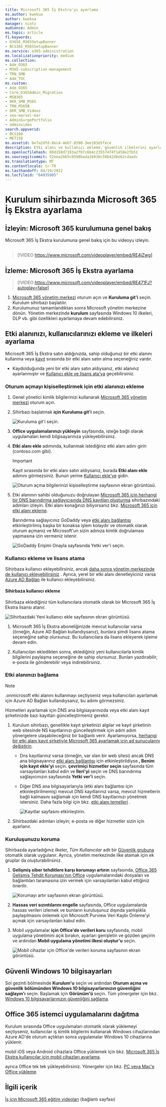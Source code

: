 ```yaml
---
title: Microsoft 365 İş Ekstra'yı ayarlama
ms.author: kwekua
author: kwekua
manager: scotv
audience: Admin
ms.topic: article
f1.keywords:
- O365E_M365SetupBanner
- BCS365_M365SetupBanner
ms.service: o365-administration
ms.localizationpriority: medium
ms.collection:
- Adm_O365
- M365-subscription-management
- TRN_SMB
- Adm_TOC
ms.custom:
- Adm_O365
- Core_O365Admin_Migration
- MSB365
- OKR_SMB_M365
- TRN_M365B
- OKR_SMB_Videos
- seo-marvel-mar
- AdminSurgePortfolio
- adminvideo
search.appverid:
- BCS160
- MET150
ms.assetid: 6e7a2dfd-8ec4-4eb7-8390-3ee103e5fece
description: Etki alanı ve kullanıcı ekleme, güvenlik ilkelerini ayarlama ve daha fazlası dahil olmak üzere Microsoft 365 İş Ekstra kurulum adımlarını keşfedin.
ms.openlocfilehash: 69d158d7193a2f07c6b4c23557474f1458e2fb51
ms.sourcegitcommit: 52eea2b65c0598ba4a1b930c58b42dbe62cdaadc
ms.translationtype: MT
ms.contentlocale: tr-TR
ms.lasthandoff: 04/19/2022
ms.locfileid: "64935905"
---
```

# <a name="set-up-microsoft-365-business-premium-in-the-setup-wizard"></a>Kurulum sihirbazında Microsoft 365 İş Ekstra ayarlama

## <a name="watch-overview-of-microsoft-365-setup"></a>İzleyin: Microsoft 365 kurulumuna genel bakış

Microsoft 365 İş Ekstra kurulumuna genel bakış için bu videoyu izleyin.<br><br>

> [!VIDEO https://www.microsoft.com/videoplayer/embed/RE4jZwg] 

## <a name="watch-set-up-microsoft-365-business-premium"></a>İzleme: Microsoft 365 İş Ekstra ayarlama

> [!VIDEO https://www.microsoft.com/videoplayer/embed/RE471FJ?autoplay=false]

1. <a href="https://go.microsoft.com/fwlink/p/?linkid=2024339" target="_blank">Microsoft 365 yönetim merkezi</a> oturum açın ve **Kuruluma git'i** seçin. Kurulum sihirbazı başlatılır.
1. Kurulumunuz tamamlandıktan sonra Microsoft yönetim merkezine dönün. Yönetim merkezinde **kurulum** sayfasında Windows 10 ilkeleri, DLP vb. gibi özellikleri ayarlamaya devam edebilirsiniz.

## <a name="add-your-domain-users-and-set-up-policies"></a>Etki alanınızı, kullanıcılarınızı ekleme ve ilkeleri ayarlama

Microsoft 365 İş Ekstra satın aldığınızda, sahip olduğunuz bir etki alanını kullanma veya [kayıt](../admin-overview/sign-up-for-office-365.md) sırasında bir etki alanı satın alma seçeneğiniz vardır.

- Kaydolduğunda yeni bir etki alanı satın aldıysanız, etki alanınız ayarlanmıştır ve [Kullanıcı ekle ve lisans ata'ya](#add-users-and-assign-licenses) geçebilirsiniz.

### <a name="add-your-domain-to-personalize-sign-in"></a>Oturum açmayı kişiselleştirmek için etki alanınızı ekleme

1. Genel yönetici kimlik bilgilerinizi kullanarak [Microsoft 365 yönetim merkezi](https://admin.microsoft.com) oturum açın. 

2. Sihirbazı başlatmak **için Kuruluma git'i** seçin.

    ![Kuruluma git'i seçin.](../../media/gotosetupinadmincenter.png)

3. **Office uygulamalarınızı yükleyin** sayfasında, isteğe bağlı olarak uygulamaları kendi bilgisayarınıza yükleyebilirsiniz.
    
4. **Etki alanı ekle** adımında, kullanmak istediğiniz etki alanı adını girin (contoso.com gibi).

    > [!IMPORTANT]
    > Kayıt sırasında bir etki alanı satın aldıysanız, burada **Etki alanı ekle** adımını görmezsiniz. Bunun yerine [Kullanıcı ekle'ye](#add-users-and-assign-licenses) gidin.

    ![Oturum açma bilgilerinizi kişiselleştirme sayfasının ekran görüntüsü.](../../media/adddomain.png)

    
4. Etki alanının sahibi olduğunuzu doğrulayan [Microsoft 365 için herhangi bir DNS barındırma sağlayıcısında DNS kayıtları oluşturma](/office365/admin/get-help-with-domains/create-dns-records-at-any-dns-hosting-provider) sihirbazındaki adımları izleyin. Etki alanı konağınızı biliyorsanız bkz. [Microsoft 365 için etki alanı ekleme](/microsoft-365/admin/setup/add-domain).

    Barındırma sağlayıcınız GoDaddy veya [etki alanı bağlantısı](/office365/admin/get-help-with-domains/domain-connect) etkinleştirilmiş başka bir konaksa işlem kolaydır ve otomatik olarak oturum açmanız ve Microsoft'un sizin adınıza kimlik doğrulaması yapmasına izin vermeniz istenir.

    ![GoDaddy Erişimi Onayla sayfasında Yetki ver'i seçin.](../../media/godaddyauth.png)

### <a name="add-users-and-assign-licenses"></a>Kullanıcı ekleme ve lisans atama

Sihirbaza kullanıcı ekleyebilirsiniz, ancak [daha sonra yönetim merkezinde de kullanıcı ekleyebilirsiniz](../add-users/add-users.md) . Ayrıca, yerel bir etki alanı denetleyiciniz varsa [Azure AD Bağlan](/azure/active-directory/hybrid/how-to-connect-install-express) ile kullanıcı ekleyebilirsiniz.

#### <a name="add-users-in-the-wizard"></a>Sihirbaza kullanıcı ekleme

Sihirbaza eklediğiniz tüm kullanıcılara otomatik olarak bir Microsoft 365 İş Ekstra lisansı atanır.

![Sihirbazdaki Yeni kullanıcı ekle sayfasının ekran görüntüsü.](../../media/addnewuserspage.png)

1. Microsoft 365 İş Ekstra aboneliğinizde mevcut kullanıcılar varsa (örneğin, Azure AD Bağlan kullandıysanız), bunlara şimdi lisans atama seçeneğine sahip olursunuz. Bu kullanıcılara da lisans ekleyerek işleme devam edin.

2. Kullanıcıları ekledikten sonra, eklediğiniz yeni kullanıcılarla kimlik bilgilerini paylaşma seçeneğine de sahip olursunuz. Bunları yazdırabilir, e-posta ile gönderebilir veya indirebilirsiniz.

### <a name="connect-your-domain"></a>Etki alanınızı bağlama

> [!NOTE]
> .onmicrosoft etki alanını kullanmayı seçtiyseniz veya kullanıcıları ayarlamak için Azure AD Bağlan kullandıysanız, bu adımı görmezsiniz.
  
Hizmetleri ayarlamak için DNS ana bilgisayarınızda veya etki alanı kayıt şirketinizde bazı kayıtları güncelleştirmeniz gerekir.
  
1. Kurulum sihirbazı, genellikle kayıt şirketinizi algılar ve kayıt şirketinin web sitesinde NS kayıtlarınızı güncelleştirmek için adım adım yönergelere ulaşabileceğiniz bir bağlantı verir. Ayarlamıyorsa, [herhangi bir etki alanı kayıt şirketiyle Microsoft 365 ayarlamak için ad sunucularını değiştirin](../get-help-with-domains/change-nameservers-at-any-domain-registrar.md). 

    - Dns kayıtlarınız varsa (örneğin, var olan bir web sitesi) ancak DNS ana bilgisayarınız [etki alanı bağlantısı](/office365/admin/get-help-with-domains/domain-connect) için etkinleştirildiyse **, Benim için kayıt ekle'yi** seçin. **çevrimiçi hizmetler seçin** sayfasında tüm varsayılanları kabul edin ve **İleri'yi** seçin ve DNS barındırma sağlayıcınızın sayfasında **Yetki ver'i** seçin.
    - Diğer DNS ana bilgisayarlarıyla (etki alanı bağlantısı için etkinleştirilmemiş) mevcut DNS kayıtlarınız varsa, mevcut hizmetlerin bağlı kalmasını sağlamak için kendi DNS kayıtlarınızı yönetmek istersiniz. Daha fazla bilgi için bkz. [etki alanı temelleri](/office365/admin/get-help-with-domains/dns-basics) .

        ![Kayıtlar sayfasını etkinleştirin.](../../media/activaterecords.png)

2. Sihirbazdaki adımları izleyin; e-posta ve diğer hizmetler sizin için ayarlanır.

### <a name="protect-your-organization"></a>Kuruluşunuzu koruma 

Sihirbazda ayarladığınız ilkeler, *Tüm Kullanıcılar* adlı bir [Güvenlik grubuna](/office365/admin/create-groups/compare-groups#security-groups) otomatik olarak uygulanır. Ayrıca, yönetim merkezinde ilke atamak için ek gruplar da oluşturabilirsiniz.

1. **Gelişmiş siber tehditlere karşı korumayı artırın** sayfasında, [Office 365 Gelişmiş Tehdit Koruması'nın Office](../../security/office-365-security/defender-for-office-365.md) uygulamalarındaki dosyaları ve bağlantıları taramasına izin vermek için varsayılanları kabul ettiğiniz önerilir.

    ![Korumayı artır sayfasının ekran görüntüsü.](../../media/increasetreatprotection.png)


2. **Hassas veri sızıntılarını engelle** sayfasında, Office uygulamalarda hassas verileri izlemek ve bunların kuruluşunuz dışında yanlışlıkla paylaşılmasını önlemek için Microsoft Purview Veri Kaybı Önleme'yi açmak için varsayılanları kabul edin.

3. Mobil uygulamalar **için Office'de verileri koru** sayfasında, mobil uygulama yönetimini açık bırakın, ayarları genişletin ve gözden geçirin ve ardından **Mobil uygulama yönetimi ilkesi oluştur'u** seçin.

    ![Mobil cihazlar için Office'de verileri koruma sayfasının ekran görüntüsü.](../../media/protectdatainmobile.png)


## <a name="secure-windows-10-pcs"></a>Güvenli Windows 10 bilgisayarları

Sol gezinti bölmesinde **Kurulum'u** seçin ve ardından **Oturum açma ve güvenlik** **bölümünden Windows 10 bilgisayarlarınızın güvenliğini sağlayın'ı** seçin. Başlamak için **Görünüm'ü** seçin. Tüm yönergeler için bkz. [Windows 10 bilgisayarlarınızın güvenliğini sağlama](secure-win-10-pcs.md).

## <a name="deploy-office-365-client-apps"></a>Office 365 istemci uygulamalarını dağıtma

Kurulum sırasında Office uygulamaları otomatik olarak yüklemeyi seçtiyseniz, kullanıcılar iş kimlik bilgilerini kullanarak Windows cihazlarından Azure AD'de oturum açtıktan sonra uygulamalar Windows 10 cihazlarına yüklenir.

mobil iOS veya Android cihazlara Office yüklemek için bkz. [Microsoft 365 İş Ekstra kullanıcılar için mobil cihazları ayarlama](set-up-mobile-devices.md).

ayrıca Office tek tek yükleyebilirsiniz. Yönergeler için bkz. [PC veya Mac'e Office yükleme](https://support.microsoft.com/office/4414eaaf-0478-48be-9c42-23adc4716658).

## <a name="related-content"></a>İlgili içerik

[İş için Microsoft 365 eğitim videoları](../../business-video/index.yml) (bağlantı sayfası)

